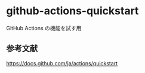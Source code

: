 # github-actions-quickstart

GitHub Actions の機能を試す用

## 参考文献

https://docs.github.com/ja/actions/quickstart
